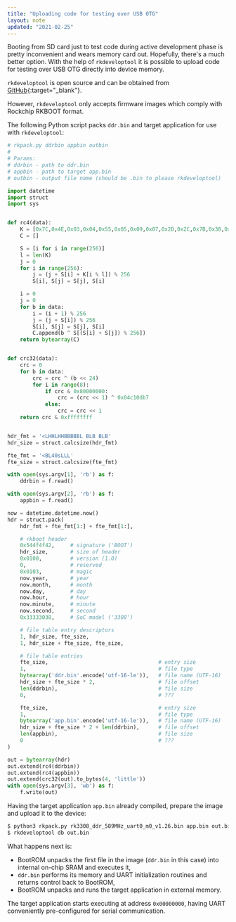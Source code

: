 ```yaml
---
title: "Uploading code for testing over USB OTG"
layout: note
updated: "2021-02-25"
---
```


Booting from SD card just to test code during active development phase is pretty inconvenient and wears memory card out. Hopefully, there's a much better option. With the help of `rkdeveloptool` it is possible to upload code for testing over USB OTG directly into device memory.

`rkdeveloptool` is open source and can be obtained from [GitHub](https://github.com/rockchip-linux/rkdeveloptool){:target="_blank"}.

However, `rkdeveloptool` only accepts firmware images which comply with Rockchip RKBOOT format.

The following Python script packs `ddr.bin` and target application for use with `rkdeveloptool`:

```python
# rkpack.py ddrbin appbin outbin
#
# Params:
# ddrbin - path to ddr.bin
# appbin - path to target app.bin
# outbin - output file name (should be .bin to please rkdeveloptool)

import datetime
import struct
import sys


def rc4(data):
    K = [0x7C,0x4E,0x03,0x04,0x55,0x05,0x09,0x07,0x2D,0x2C,0x7B,0x38,0x17,0x0D,0x17,0x11]
    C = []

    S = [i for i in range(256)]
    l = len(K)
    j = 0
    for i in range(256):
        j = (j + S[i] + K[i % l]) % 256
        S[i], S[j] = S[j], S[i]

    i = 0
    j = 0
    for b in data:
        i = (i + 1) % 256
        j = (j + S[i]) % 256
        S[i], S[j] = S[j], S[i]
        C.append(b ^ S[(S[i] + S[j]) % 256])
    return bytearray(C)


def crc32(data):
    crc = 0
    for b in data:
        crc = crc ^ (b << 24)
        for i in range(8):
            if crc & 0x80000000:
                crc = (crc << 1) ^ 0x04c10db7
            else:
                crc = crc << 1
    return crc & 0xffffffff


hdr_fmt = '<LHHLHHBBBBBL BLB BLB'
hdr_size = struct.calcsize(hdr_fmt)

fte_fmt = '<BL40sLLL'
fte_size = struct.calcsize(fte_fmt)

with open(sys.argv[1], 'rb') as f:
    ddrbin = f.read()

with open(sys.argv[2], 'rb') as f:
    appbin = f.read()

now = datetime.datetime.now()
hdr = struct.pack(
    hdr_fmt + fte_fmt[1:] + fte_fmt[1:],

    # rkboot header
    0x544f4f42,     # signature ('BOOT')
    hdr_size,       # size of header
    0x0100,         # version (1.0)
    0,              # reserved
    0x0103,         # magic
    now.year,       # year
    now.month,      # month
    now.day,        # day
    now.hour,       # hour
    now.minute,     # minute
    now.second,     # second
    0x33333038,     # SoC model ('3308')

    # file table entry descriptors
    1, hdr_size, fte_size,
    1, hdr_size + fte_size, fte_size,

    # file table entries
    fte_size,                                   # entry size
    1,                                          # file type
    bytearray('ddr.bin'.encode('utf-16-le')),   # file name (UTF-16)
    hdr_size + fte_size * 2,                    # file offset
    len(ddrbin),                                # file size
    0,                                          # ???

    fte_size,                                   # entry size
    1,                                          # file type
    bytearray('app.bin'.encode('utf-16-le')),   # file name (UTF-16)
    hdr_size + fte_size * 2 + len(ddrbin),      # file offset
    len(appbin),                                # file size
    0                                           # ???
)

out = bytearray(hdr)
out.extend(rc4(ddrbin))
out.extend(rc4(appbin))
out.extend(crc32(out).to_bytes(4, 'little'))
with open(sys.argv[3], 'wb') as f:
    f.write(out)
```

Having the target application `app.bin` already compiled, prepare the image and upload it to the device:

```bash
$ python3 rkpack.py rk3308_ddr_589MHz_uart0_m0_v1.26.bin app.bin out.bin
$ rkdeveloptool db out.bin
```

What happens next is:
- BootROM unpacks the first file in the image (`ddr.bin` in this case) into internal on-chip SRAM and executes it,
- `ddr.bin` performs its memory and UART initialization routines and returns control back to BootROM,
- BootROM unpacks and runs the target application in external memory.

The target application starts executing at address `0x00000000`, having UART conveniently pre-configured for serial communication.
